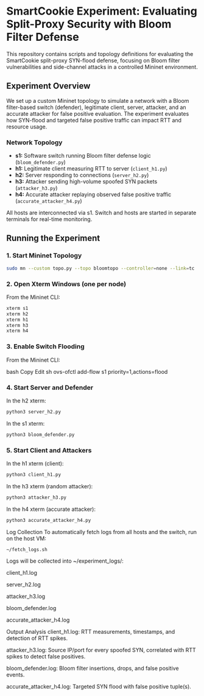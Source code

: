 # SmartCookie Experiment: Evaluating Split-Proxy Security with Bloom Filter Defense

This repository contains scripts and topology definitions for evaluating the SmartCookie split-proxy SYN-flood defense, focusing on Bloom filter vulnerabilities and side-channel attacks in a controlled Mininet environment.

## Experiment Overview

We set up a custom Mininet topology to simulate a network with a Bloom filter-based switch (defender), legitimate client, server, attacker, and an accurate attacker for false positive evaluation. The experiment evaluates how SYN-flood and targeted false positive traffic can impact RTT and resource usage.

### Network Topology

- **s1:** Software switch running Bloom filter defense logic (`bloom_defender.py`)
- **h1:** Legitimate client measuring RTT to server (`client_h1.py`)
- **h2:** Server responding to connections (`server_h2.py`)
- **h3:** Attacker sending high-volume spoofed SYN packets (`attacker_h3.py`)
- **h4:** Accurate attacker replaying observed false positive traffic (`accurate_attacker_h4.py`)

All hosts are interconnected via s1. Switch and hosts are started in separate terminals for real-time monitoring.

## Running the Experiment

### 1. Start Mininet Topology

```bash
sudo mn --custom topo.py --topo bloomtopo --controller=none --link=tc
```
### 2. Open Xterm Windows (one per node)
From the Mininet CLI:

```bash
xterm s1
xterm h2
xterm h1
xterm h3
xterm h4
```
### 3. Enable Switch Flooding
From the Mininet CLI:

bash
Copy
Edit
sh ovs-ofctl add-flow s1 priority=1,actions=flood
### 4. Start Server and Defender
In the h2 xterm:

```bash
python3 server_h2.py
```
In the s1 xterm:
```bash
python3 bloom_defender.py
```
### 5. Start Client and Attackers
In the h1 xterm (client):

```bash
python3 client_h1.py
```
In the h3 xterm (random attacker):

```bash
python3 attacker_h3.py
```
In the h4 xterm (accurate attacker):

```bash
python3 accurate_attacker_h4.py
```
Log Collection
To automatically fetch logs from all hosts and the switch, run on the host VM:

```bash
~/fetch_logs.sh
```
Logs will be collected into ~/experiment_logs/:

client_h1.log

server_h2.log

attacker_h3.log

bloom_defender.log

accurate_attacker_h4.log

Output Analysis
client_h1.log: RTT measurements, timestamps, and detection of RTT spikes.

attacker_h3.log: Source IP/port for every spoofed SYN, correlated with RTT spikes to detect false positives.

bloom_defender.log: Bloom filter insertions, drops, and false positive events.

accurate_attacker_h4.log: Targeted SYN flood with false positive tuple(s).
